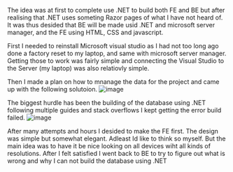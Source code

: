 The idea was at first to complete use .NET to build both FE and BE but after realising that .NET uses someting Razor pages of what I have not heard of.
It was thus desided that BE will be made usid .NET and microsoft server manager, and the FE using HTML, CSS and javascript.

First I needed to reinstall Microsoft visual studio as I had not too long ago done a factory reset to my laptop, and same with microsoft server manager.
Getting those to work was fairly simple and connecting the Visual Studio to the Server (my laptop) was also relatiovly simple.

Then I made a plan on how to mnanage the data for the project and came up with the following solutoion.
![image](https://github.com/user-attachments/assets/b8e52341-2126-403b-9c0e-a304414e1c52)

The biggest hurdle has been the building of the database using .NET following multiple guides and stack overflows I kept getting the error build failed.
![image](https://github.com/user-attachments/assets/7878f75b-f7c3-4546-bfeb-8e8e06da32c9)

After many attempts and hours I desided to make the FE first. The design was simple but somewhat elegant. Adleast Id like to think so myself. But the 
main idea was to have it be nice looking on all devices wiht all kinds of resolutions. After I felt satisfied I went back to BE to try to figure out 
what is wrong and why I can not build the database using .NET
